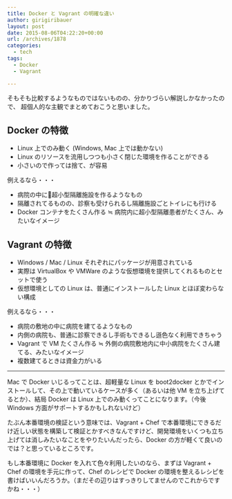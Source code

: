 ```yaml
---
title: Docker と Vagrant の明確な違い
author: girigiribauer
layout: post
date: 2015-08-06T04:22:20+00:00
url: /archives/1878
categories:
  - tech
tags:
  - Docker
  - Vagrant

---
```

そもそも比較するようなものではないものの、分かりづらい解説しかなかったので、 超個人的な主観でまとめておこうと思いました。

## Docker の特徴

  * Linux 上でのみ動く (Windows, Mac 上では動かない)
  * Linux のリソースを流用しつつも小さく閉じた環境を作ることができる
  * 小さいので作っては捨て、が容易

例えるなら・・・

  * 病院の中に超小型隔離施設を作るようなもの
  * 隔離されてるものの、診察も受けられるし隔離施設ごとトイレにも行ける
  * Docker コンテナをたくさん作る ≒ 病院内に超小型隔離患者がたくさん、みたいなイメージ

## Vagrant の特徴

  * Windows / Mac / Linux それぞれにパッケージが用意されている
  * 実際は VirtualBox や VMWare のような仮想環境を提供してくれるものとセットで使う
  * 仮想環境としての Linux は、普通にインストールした Linux とほぼ変わらない構成

例えるなら・・・

  * 病院の敷地の中に病院を建てるようなもの
  * 内側の病院も、普通に診察できるし手術もできるし遜色なく利用できちゃう
  * Vagrant で VM たくさん作る ≒ 外側の病院敷地内に中小病院をたくさん建てる、みたいなイメージ
  * 複数建てるときは資金力がいる

* * *

Mac で Docker いじるってことは、超軽量な Linux を boot2docker とかでインストールして、その上で動いているケースが多く（あるいは他 VM を立ち上げてるとか）、結局 Docker は Linux 上でのみ動くってことになります。（今後 Windows 方面がサポートするかもしれないけど）

たぶん本番環境の検証という意味では、Vagrant + Chef で本番環境にできるだけ近しい状態を構築して検証とかすべきなんですけど、開発環境をいくつも立ち上げては消しみたいなことをやりたいんだったら、Docker の方が軽くて良いのでは？と思っているところです。

もし本番環境に Docker を入れて色々利用したいのなら、まずは Vagrant + Chef の環境を手元に作って、Chef のレシピで Docker の環境を整えるレシピを書けばいいんだろうか。（まだその辺りはすっきりしてませんのでこれからですかね・・・）